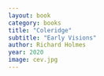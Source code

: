 ```yaml
---
layout: book
category: books
title: "Coleridge"
subtitle: "Early Visions"
author: Richard Holmes
year: 2020
image: cev.jpg
---
```

